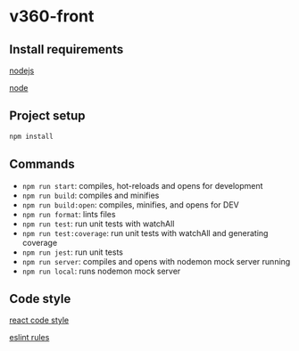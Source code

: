 # v360-front

## Install requirements

[nodejs](https://nodejs.org/es/)

[node](https://nodejs.org/en/download/)

## Project setup

```sh
npm install
```

## Commands

- `npm run start`: compiles, hot-reloads and opens for development
- `npm run build`: compiles and minifies
- `npm run build:open`: compiles, minifies, and opens for DEV
- `npm run format`: lints files
- `npm run test`: run unit tests with watchAll
- `npm run test:coverage`: run unit tests with watchAll and generating coverage
- `npm run jest`: run unit tests
- `npm run server`: compiles and opens with nodemon mock server running
- `npm run local`: runs nodemon mock server

## Code style

[react code style](https://github.com/airbnb/javascript/tree/master/react)

[eslint rules](https://eslint.org/docs/rules/)
